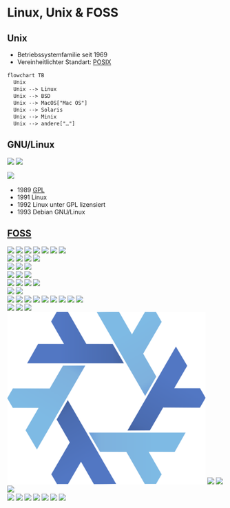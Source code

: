 # Linux, Unix & FOSS

## Unix

* Betriebssystemfamilie seit 1969
* Vereinheitlichter Standart: [POSIX](https://de.wikipedia.org/wiki/Portable_Operating_System_Interface)

```mermaid
flowchart TB
  Unix
  Unix --> Linux
  Unix --> BSD
  Unix --> MacOS["Mac OS"]
  Unix --> Solaris
  Unix --> Minix
  Unix --> andere["…"]
```

## GNU/Linux

![](https://upload.wikimedia.org/wikipedia/commons/thumb/c/cf/Portrait_-_Denmark_DTU_2007-3-31.jpg/220px-Portrait_-_Denmark_DTU_2007-3-31.jpg)
![](https://upload.wikimedia.org/wikipedia/commons/thumb/0/01/LinuxCon_Europe_Linus_Torvalds_03_%28cropped%29.jpg/172px-LinuxCon_Europe_Linus_Torvalds_03_%28cropped%29.jpg)

![](https://upload.wikimedia.org/wikipedia/commons/thumb/9/93/GPLv3_Logo.svg/220px-GPLv3_Logo.svg.png)

* 1989 [GPL](https://de.wikipedia.org/wiki/GNU_General_Public_License)
* 1991 Linux
* 1992 Linux unter GPL lizensiert
* 1993 Debian GNU/Linux

<!--<img src="https://upload.wikimedia.org/wikipedia/commons/thumb/4/4a/Debian-OpenLogo.svg/800px-Debian-OpenLogo.svg.png" style="max-height: 10vh"/>-->

## [FOSS](https://de.wikipedia.org/wiki/Free/Libre_Open_Source_Software)

<img src="https://upload.wikimedia.org/wikipedia/commons/thumb/a/a0/Firefox_logo%2C_2019.svg/150px-Firefox_logo%2C_2019.svg.png" style="max-height: 10vh"/>
<img src="https://upload.wikimedia.org/wikipedia/commons/thumb/f/fe/Chromium_Material_Icon.svg/1024px-Chromium_Material_Icon.svg.png" style="max-height: 10vh"/>
<img src="https://upload.wikimedia.org/wikipedia/commons/thumb/e/e6/VLC_Icon.svg/800px-VLC_Icon.svg.png" style="max-height: 10vh"/>
<img src="https://upload.wikimedia.org/wikipedia/commons/thumb/3/3c/Logo_Blender.svg/1920px-Logo_Blender.svg.png" style="max-height: 4vh"/>
<img src="https://upload.wikimedia.org/wikipedia/commons/thumb/0/0d/Inkscape_Logo.svg/1024px-Inkscape_Logo.svg.png" style="max-height: 8vh"/>
<img src="https://upload.wikimedia.org/wikipedia/commons/thumb/4/45/The_GIMP_icon_-_gnome.svg/1024px-The_GIMP_icon_-_gnome.svg.png" style="max-height: 10vh"/>
<img src="https://upload.wikimedia.org/wikipedia/commons/thumb/9/9a/ImageMagick_logo.svg/800px-ImageMagick_logo.svg.png" style="max-height: 10vh"/>
<br/>
<img src="https://upload.wikimedia.org/wikipedia/commons/e/e1/Thunderbird_Logo%2C_2018.svg" style="max-height: 10vh"/>
<img src="https://upload.wikimedia.org/wikipedia/commons/8/8d/Signal-Logo.svg" style="max-height: 10vh"/>
<img src="https://upload.wikimedia.org/wikipedia/commons/thumb/0/02/LibreOffice_Logo_Flat.svg/1920px-LibreOffice_Logo_Flat.svg.png" style="max-height: 9vh"/>
<img src="https://upload.wikimedia.org/wikipedia/commons/thumb/6/68/TeX_logo.svg/1920px-TeX_logo.svg.png" style="max-height: 8vh"/>
<br/>
<img src="https://upload.wikimedia.org/wikipedia/commons/thumb/6/60/Nextcloud_Logo.svg/1280px-Nextcloud_Logo.svg.png" style="max-height: 10vh"/>
<img src="https://upload.wikimedia.org/wikipedia/commons/thumb/d/dd/MediaWiki-2020-logo.svg/800px-MediaWiki-2020-logo.svg.png" style="max-height: 10vh"/>
<img src="https://upload.wikimedia.org/wikipedia/commons/thumb/2/20/WordPress_logo.svg/1920px-WordPress_logo.svg.png" style="max-height: 8vh"/>
<br/>
<img src="https://upload.wikimedia.org/wikipedia/commons/thumb/1/10/Apache_HTTP_server_logo_%282019-present%29.svg/1920px-Apache_HTTP_server_logo_%282019-present%29.svg.png" style="max-height: 10vh"/>
<img src="https://upload.wikimedia.org/wikipedia/commons/thumb/c/c5/Nginx_logo.svg/1920px-Nginx_logo.svg.png" style="max-height: 6vh"/>
<img src="https://www.isc.org/images/bind9.png" style="max-height: 10vh"/>
<br/>
<img src="https://upload.wikimedia.org/wikipedia/de/thumb/4/4b/Postgresql.svg/1024px-Postgresql.svg.png" style="max-height: 10vh"/>
<img src="https://upload.wikimedia.org/wikipedia/de/thumb/d/dd/MySQL_logo.svg/1280px-MySQL_logo.svg.png" style="max-height: 10vh"/>
<img src="https://upload.wikimedia.org/wikipedia/commons/thumb/c/ca/MariaDB_colour_logo.svg/1920px-MariaDB_colour_logo.svg.png" style="max-height: 8vh"/>
<img src="https://upload.wikimedia.org/wikipedia/commons/thumb/3/38/SQLite370.svg/1920px-SQLite370.svg.png" style="max-height: 10vh"/>
<br/>
<img src="https://upload.wikimedia.org/wikipedia/commons/thumb/e/e0/Git-logo.svg/1920px-Git-logo.svg.png" style="max-height: 10vh"/>
<img src="https://upload.wikimedia.org/wikipedia/commons/thumb/4/4e/Docker_%28container_engine%29_logo.svg/1920px-Docker_%28container_engine%29_logo.svg.png" style="max-height: 10vh"/>
<br/>
<img src="https://upload.wikimedia.org/wikipedia/de/thumb/e/e1/Java-Logo.svg/800px-Java-Logo.svg.png" style="max-height: 10vh"/>
<img src="https://upload.wikimedia.org/wikipedia/commons/thumb/f/f8/Python_logo_and_wordmark.svg/1920px-Python_logo_and_wordmark.svg.png" style="max-height: 8vh"/>
<img src="https://upload.wikimedia.org/wikipedia/commons/thumb/8/82/Gnu-bash-logo.svg/1920px-Gnu-bash-logo.svg.png" style="max-height: 10vh"/>
<img src="https://upload.wikimedia.org/wikipedia/commons/thumb/2/27/PHP-logo.svg/1920px-PHP-logo.svg.png" style="max-height: 8vh"/>
<img src="https://upload.wikimedia.org/wikipedia/commons/thumb/d/db/Npm-logo.svg/1920px-Npm-logo.svg.png" style="max-height: 6vh"/>
<img src="https://upload.wikimedia.org/wikipedia/commons/thumb/6/67/TypeScript_Logo.svg/1920px-TypeScript_Logo.svg.png" style="max-height: 5vh"/>
<img src="https://upload.wikimedia.org/wikipedia/commons/thumb/a/af/GNU_Compiler_Collection_logo.svg/800px-GNU_Compiler_Collection_logo.svg.png" style="max-height: 10vh"/>
<img src="https://upload.wikimedia.org/wikipedia/commons/thumb/d/d5/Rust_programming_language_black_logo.svg/1024px-Rust_programming_language_black_logo.svg.png" style="max-height: 10vh"/>
<img src="https://upload.wikimedia.org/wikipedia/commons/thumb/5/5d/Clojure_logo.svg/1024px-Clojure_logo.svg.png" style="max-height: 10vh"/>
<br/>
<img src="https://upload.wikimedia.org/wikipedia/commons/thumb/b/bd/Puppet_transparent_logo.svg/1920px-Puppet_transparent_logo.svg.png" style="max-height: 10vh"/>
<img src="https://upload.wikimedia.org/wikipedia/commons/thumb/2/24/Ansible_logo.svg/800px-Ansible_logo.svg.png" style="max-height: 10vh"/>
<img src="https://upload.wikimedia.org/wikipedia/commons/thumb/6/64/SaltStack_logo_blk_2k.png/1920px-SaltStack_logo_blk_2k.png" style="max-height: 4vh"/>
<img src="https://raw.githubusercontent.com/NixOS/nixos-artwork/master/logo/nix-snowflake.svg" style="height: 10vh"/>
<img src="https://upload.wikimedia.org/wikipedia/de/thumb/6/6b/GnuPG.svg/1920px-GnuPG.svg.png" style="max-height: 6vh"/>
<img src="https://upload.wikimedia.org/wikipedia/commons/thumb/6/6a/OpenSSL_logo.svg/1920px-OpenSSL_logo.svg.png" style="max-height: 8vh"/>
<img src="https://upload.wikimedia.org/wikipedia/commons/thumb/f/f5/OpenVPN_logo.svg/1920px-OpenVPN_logo.svg.png" style="max-height: 5vh"/>
<br/>
<img src="https://upload.wikimedia.org/wikipedia/commons/thumb/6/64/Android_logo_2019_%28stacked%29.svg/1024px-Android_logo_2019_%28stacked%29.svg.png" style="max-height: 10vh"/>
<img src="https://upload.wikimedia.org/wikipedia/commons/f/f3/LineageOS_Logo.svg" style="max-height: 8vh"/>
<img src="https://upload.wikimedia.org/wikipedia/commons/thumb/8/84/OpenWrt_Logo.svg/1920px-OpenWrt_Logo.svg.png" style="max-height: 4vh"/>
<img src="https://upload.wikimedia.org/wikipedia/de/thumb/f/f0/NetBSD_Logo.svg/1280px-NetBSD_Logo.svg.png" style="max-height: 10vh"/>
<img src="https://upload.wikimedia.org/wikipedia/commons/thumb/4/40/Daemon-phk.svg/800px-Daemon-phk.svg.png" style="max-height: 10vh"/>
<img src="https://upload.wikimedia.org/wikipedia/commons/c/c3/Puffyanim.gif" style="max-height: 10vh"/>
<img src="https://upload.wikimedia.org/wikipedia/commons/thumb/2/2c/OpenSolaris_Logo.svg/1024px-OpenSolaris_Logo.svg.png" style="max-height: 8vh"/>
